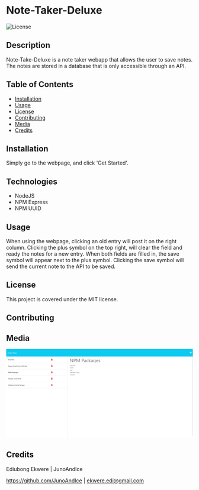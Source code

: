 
# Note-Taker-Deluxe
  
![License](https://img.shields.io/badge/License-MIT-blue.svg)
  
## Description
  
Note-Take-Deluxe is a note taker webapp that allows the user to save notes. The notes are stored in a database that is only accessible through an API.
  
## Table of Contents
  
- [Installation](#installation)
- [Usage](#usage)
- [License](#license)
- [Contributing](#contributing)
- [Media](#media)
- [Credits](#credits)
  
## Installation
  
Simply go to the webpage, and click 'Get Started'.

## Technologies
  
- NodeJS
- NPM Express
- NPM UUID
  
## Usage
  
When using the webpage, clicking an old entry will post it on the right column. Clicking the plus symbol on the top right, will clear the field and ready the notes for a new entry. When both fields are filled in, the save symbol will appear next to the plus symbol. Clicking the save symbol will send the current note to the API to be saved.
  
## License
  
This project is covered under the MIT license.
  
## Contributing
  
## Media

![Screenshot of the main site](./public/assets/Images/Screenshot.png)
  
## Credits

  Ediubong Ekwere | JunoAndIce

  <https://github.com/JunoAndIce> | [ekwere.edi@gmail.com](mailto:ekwere.edi@gmail.com)
  